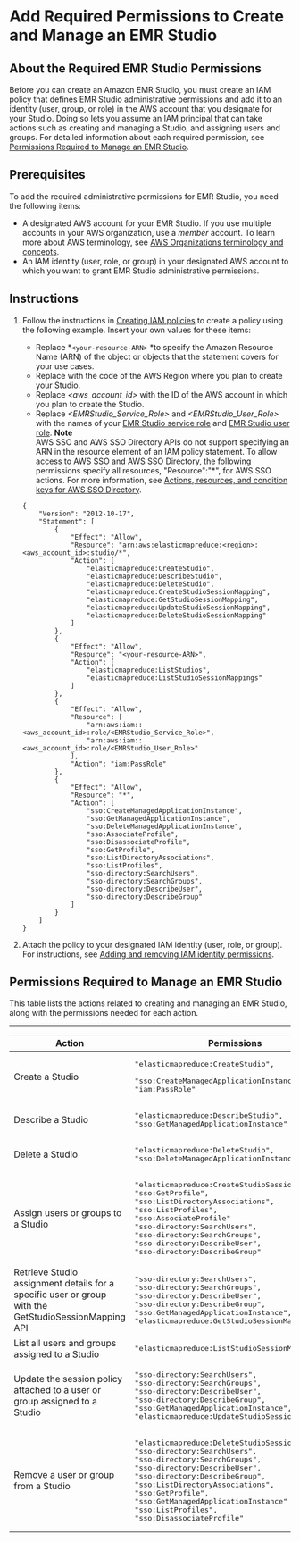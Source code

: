 # Add Required Permissions to Create and Manage an EMR Studio<a name="emr-studio-admin-permissions"></a>

## About the Required EMR Studio Permissions<a name="emr-studio-about-admin-permissions"></a>

Before you can create an Amazon EMR Studio, you must create an IAM policy that defines EMR Studio administrative permissions and add it to an identity \(user, group, or role\) in the AWS account that you designate for your Studio\. Doing so lets you assume an IAM principal that can take actions such as creating and managing a Studio, and assigning users and groups\. For detailed information about each required permission, see [Permissions Required to Manage an EMR Studio](#emr-studio-admin-permissions-table)\.

## Prerequisites<a name="emr-studio-admin-permissions-prereqs"></a>

To add the required administrative permissions for EMR Studio, you need the following items:
+ A designated AWS account for your EMR Studio\. If you use multiple accounts in your AWS organization, use a *member* account\. To learn more about AWS terminology, see [AWS Organizations terminology and concepts](https://docs.aws.amazon.com/organizations/latest/userguide/orgs_getting-started_concepts.html)\. 
+ An IAM identity \(user, role, or group\) in your designated AWS account to which you want to grant EMR Studio administrative permissions\.

## Instructions<a name="emr-studio-admin-permissions-instructions"></a>

1. Follow the instructions in [Creating IAM policies](https://docs.aws.amazon.com/IAM/latest/UserGuide/access_policies_create.html) to create a policy using the following example\. Insert your own values for these items:
   + Replace *`<your-resource-ARN>` *to specify the Amazon Resource Name \(ARN\) of the object or objects that the statement covers for your use cases\.
   + Replace *<region>* with the code of the AWS Region where you plan to create your Studio\.
   + Replace *<aws\_account\_id>* with the ID of the AWS account in which you plan to create the Studio\.
   + Replace *<EMRStudio\_Service\_Role>* and *<EMRStudio\_User\_Role>* with the names of your [EMR Studio service role](emr-studio-service-role.md) and [EMR Studio user role](emr-studio-user-role.md)\.
**Note**  
AWS SSO and AWS SSO Directory APIs do not support specifying an ARN in the resource element of an IAM policy statement\. To allow access to AWS SSO and AWS SSO Directory, the following permissions specify all resources, "Resource":"\*", for AWS SSO actions\. For more information, see [Actions, resources, and condition keys for AWS SSO Directory](https://docs.aws.amazon.com/service-authorization/latest/reference/list_awsssodirectory.html#awsssodirectory-actions-as-permissions)\.

   ```
   {
       "Version": "2012-10-17",
       "Statement": [
           {
               "Effect": "Allow",
               "Resource": "arn:aws:elasticmapreduce:<region>:<aws_account_id>:studio/*",
               "Action": [
                   "elasticmapreduce:CreateStudio",
                   "elasticmapreduce:DescribeStudio",
                   "elasticmapreduce:DeleteStudio",
                   "elasticmapreduce:CreateStudioSessionMapping",
                   "elasticmapreduce:GetStudioSessionMapping",
                   "elasticmapreduce:UpdateStudioSessionMapping",
                   "elasticmapreduce:DeleteStudioSessionMapping"
               ]
           },
           {
               "Effect": "Allow",
               "Resource": "<your-resource-ARN>",
               "Action": [
                   "elasticmapreduce:ListStudios",
                   "elasticmapreduce:ListStudioSessionMappings"
               ]
           },
           {
               "Effect": "Allow",
               "Resource": [
                   "arn:aws:iam::<aws_account_id>:role/<EMRStudio_Service_Role>",
                   "arn:aws:iam::<aws_account_id>:role/<EMRStudio_User_Role>"
               ],
               "Action": "iam:PassRole"
           },
           {
               "Effect": "Allow",
               "Resource": "*",
               "Action": [
                   "sso:CreateManagedApplicationInstance",
                   "sso:GetManagedApplicationInstance",
                   "sso:DeleteManagedApplicationInstance",
                   "sso:AssociateProfile",
                   "sso:DisassociateProfile",
                   "sso:GetProfile",
                   "sso:ListDirectoryAssociations",
                   "sso:ListProfiles",
                   "sso-directory:SearchUsers",
                   "sso-directory:SearchGroups",
                   "sso-directory:DescribeUser",
                   "sso-directory:DescribeGroup"
               ]
           }
       ]
   }
   ```

1. Attach the policy to your designated IAM identity \(user, role, or group\)\. For instructions, see [Adding and removing IAM identity permissions](https://docs.aws.amazon.com/IAM/latest/UserGuide/access_policies_manage-attach-detach.html)\.

## Permissions Required to Manage an EMR Studio<a name="emr-studio-admin-permissions-table"></a>

This table lists the actions related to creating and managing an EMR Studio, along with the permissions needed for each action\.


****  

| Action | Permissions | 
| --- | --- | 
| Create a Studio |  <pre>"elasticmapreduce:CreateStudio", <br />"sso:CreateManagedApplicationInstance",<br />"iam:PassRole"</pre>  | 
| Describe a Studio |  <pre>"elasticmapreduce:DescribeStudio",<br />"sso:GetManagedApplicationInstance"</pre>  | 
| Delete a Studio |  <pre>"elasticmapreduce:DeleteStudio",<br />"sso:DeleteManagedApplicationInstance"</pre>  | 
| Assign users or groups to a Studio |  <pre>"elasticmapreduce:CreateStudioSessionMapping",<br />"sso:GetProfile",<br />"sso:ListDirectoryAssociations",<br />"sso:ListProfiles",<br />"sso:AssociateProfile"<br />"sso-directory:SearchUsers",<br />"sso-directory:SearchGroups",<br />"sso-directory:DescribeUser",<br />"sso-directory:DescribeGroup"</pre>  | 
| Retrieve Studio assignment details for a specific user or group with the GetStudioSessionMapping API |  <pre>"sso-directory:SearchUsers",<br />"sso-directory:SearchGroups",<br />"sso-directory:DescribeUser",<br />"sso-directory:DescribeGroup",<br />"sso:GetManagedApplicationInstance",<br />"elasticmapreduce:GetStudioSessionMapping"</pre>  | 
| List all users and groups assigned to a Studio |  <pre>"elasticmapreduce:ListStudioSessionMappings"</pre>  | 
| Update the session policy attached to a user or group assigned to a Studio |  <pre>"sso-directory:SearchUsers",<br />"sso-directory:SearchGroups",<br />"sso-directory:DescribeUser",<br />"sso-directory:DescribeGroup",<br />"sso:GetManagedApplicationInstance",<br />"elasticmapreduce:UpdateStudioSessionMapping"</pre>  | 
| Remove a user or group from a Studio |  <pre>"elasticmapreduce:DeleteStudioSessionMapping",<br />"sso-directory:SearchUsers",<br />"sso-directory:SearchGroups",<br />"sso-directory:DescribeUser",<br />"sso-directory:DescribeGroup",<br />"sso:ListDirectoryAssociations",<br />"sso:GetProfile",<br />"sso:GetManagedApplicationInstance"<br />"sso:ListProfiles",<br />"sso:DisassociateProfile"</pre>  | 